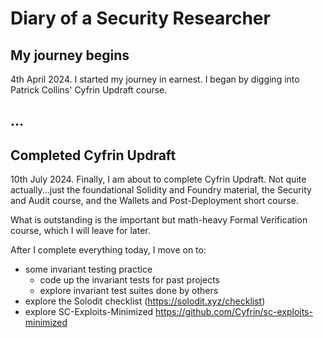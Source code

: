 # Diary of a Security Researcher

## My journey begins

4th April 2024. I started my journey in earnest. I began by digging into Patrick Collins' Cyfrin Updraft course.

## ...

## Completed Cyfrin Updraft

10th July 2024. Finally, I am about to complete Cyfrin Updraft. Not quite actually...just the foundational Solidity and Foundry material, the Security and Audit course, and the Wallets and Post-Deployment short course.

What is outstanding is the important but math-heavy Formal Verification course, which I will leave for later.

After I complete everything today, I move on to:
- some invariant testing practice
  - code up the invariant tests for past projects
  - explore invariant test suites done by others
- explore the Solodit checklist (https://solodit.xyz/checklist)
- explore SC-Exploits-Minimized https://github.com/Cyfrin/sc-exploits-minimized
